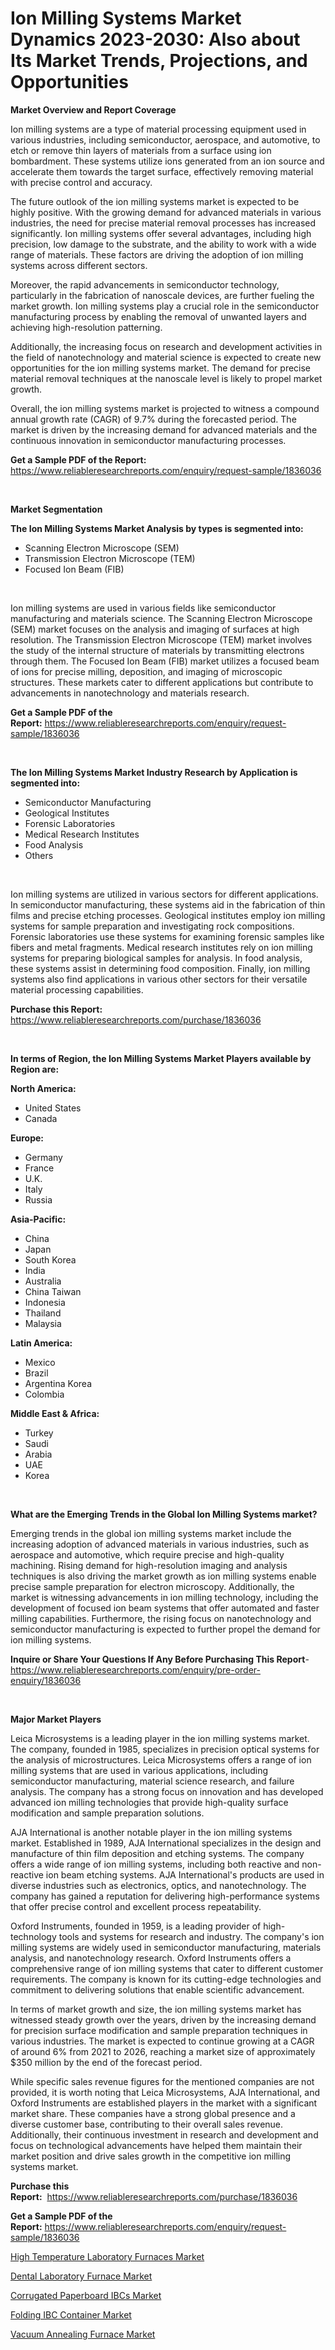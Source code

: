 <p><h1>Ion Milling Systems Market Dynamics 2023-2030: Also about Its Market Trends, Projections, and Opportunities</h1></p><p><strong>Market Overview and Report Coverage</strong></p>
<p><p>Ion milling systems are a type of material processing equipment used in various industries, including semiconductor, aerospace, and automotive, to etch or remove thin layers of materials from a surface using ion bombardment. These systems utilize ions generated from an ion source and accelerate them towards the target surface, effectively removing material with precise control and accuracy.</p><p>The future outlook of the ion milling systems market is expected to be highly positive. With the growing demand for advanced materials in various industries, the need for precise material removal processes has increased significantly. Ion milling systems offer several advantages, including high precision, low damage to the substrate, and the ability to work with a wide range of materials. These factors are driving the adoption of ion milling systems across different sectors.</p><p>Moreover, the rapid advancements in semiconductor technology, particularly in the fabrication of nanoscale devices, are further fueling the market growth. Ion milling systems play a crucial role in the semiconductor manufacturing process by enabling the removal of unwanted layers and achieving high-resolution patterning.</p><p>Additionally, the increasing focus on research and development activities in the field of nanotechnology and material science is expected to create new opportunities for the ion milling systems market. The demand for precise material removal techniques at the nanoscale level is likely to propel market growth.</p><p>Overall, the ion milling systems market is projected to witness a compound annual growth rate (CAGR) of 9.7% during the forecasted period. The market is driven by the increasing demand for advanced materials and the continuous innovation in semiconductor manufacturing processes.</p></p>
<p><strong>Get a Sample PDF of the Report:</strong> <a href="https://www.reliableresearchreports.com/enquiry/request-sample/1836036">https://www.reliableresearchreports.com/enquiry/request-sample/1836036</a></p>
<p>&nbsp;</p>
<p><strong>Market Segmentation</strong></p>
<p><strong>The Ion Milling Systems Market Analysis by types is segmented into:</strong></p>
<p><ul><li>Scanning Electron Microscope (SEM)</li><li>Transmission Electron Microscope (TEM)</li><li>Focused Ion Beam (FIB)</li></ul></p>
<p>&nbsp;</p>
<p><p>Ion milling systems are used in various fields like semiconductor manufacturing and materials science. The Scanning Electron Microscope (SEM) market focuses on the analysis and imaging of surfaces at high resolution. The Transmission Electron Microscope (TEM) market involves the study of the internal structure of materials by transmitting electrons through them. The Focused Ion Beam (FIB) market utilizes a focused beam of ions for precise milling, deposition, and imaging of microscopic structures. These markets cater to different applications but contribute to advancements in nanotechnology and materials research.</p></p>
<p><strong>Get a Sample PDF of the Report:</strong>&nbsp;<a href="https://www.reliableresearchreports.com/enquiry/request-sample/1836036">https://www.reliableresearchreports.com/enquiry/request-sample/1836036</a></p>
<p>&nbsp;</p>
<p><strong>The Ion Milling Systems Market Industry Research by Application is segmented into:</strong></p>
<p><ul><li>Semiconductor Manufacturing</li><li>Geological Institutes</li><li>Forensic Laboratories</li><li>Medical Research Institutes</li><li>Food Analysis</li><li>Others</li></ul></p>
<p>&nbsp;</p>
<p><p>Ion milling systems are utilized in various sectors for different applications. In semiconductor manufacturing, these systems aid in the fabrication of thin films and precise etching processes. Geological institutes employ ion milling systems for sample preparation and investigating rock compositions. Forensic laboratories use these systems for examining forensic samples like fibers and metal fragments. Medical research institutes rely on ion milling systems for preparing biological samples for analysis. In food analysis, these systems assist in determining food composition. Finally, ion milling systems also find applications in various other sectors for their versatile material processing capabilities.</p></p>
<p><strong>Purchase this Report:</strong>&nbsp; <a href="https://www.reliableresearchreports.com/purchase/1836036">https://www.reliableresearchreports.com/purchase/1836036</a></p>
<p>&nbsp;</p>
<p><strong>In terms of Region, the Ion Milling Systems Market Players available by Region are:</strong></p>
<p>
    <p> <strong> North America: </strong>
        <ul>
            <li>United States</li>
            <li>Canada</li>
        </ul>
        </p> 
    <p> <strong> Europe: </strong>
        <ul>
            <li>Germany</li>
            <li>France</li>
            <li>U.K.</li>
            <li>Italy</li>
            <li>Russia</li>
        </ul>
        </p> 
    <p> <strong> Asia-Pacific: </strong>
        <ul>
            <li>China</li>
            <li>Japan</li>
            <li>South Korea</li>
            <li>India</li>
            <li>Australia</li>
            <li>China Taiwan</li>
            <li>Indonesia</li>
            <li>Thailand</li>
            <li>Malaysia</li>
        </ul>
        </p> 
    <p> <strong> Latin America: </strong>
        <ul>
            <li>Mexico</li>
            <li>Brazil</li>
            <li>Argentina Korea</li>
            <li>Colombia</li>
        </ul>
        </p> 
    <p> <strong> Middle East & Africa: </strong>
        <ul>
            <li>Turkey</li>
            <li>Saudi</li>
            <li>Arabia</li>
            <li>UAE</li>
            <li>Korea</li>
        </ul>
    </p>
    </p>
<p>&nbsp;</p>
<p><strong>What are the Emerging Trends in the Global Ion Milling Systems market?</strong></p>
<p><p>Emerging trends in the global ion milling systems market include the increasing adoption of advanced materials in various industries, such as aerospace and automotive, which require precise and high-quality machining. Rising demand for high-resolution imaging and analysis techniques is also driving the market growth as ion milling systems enable precise sample preparation for electron microscopy. Additionally, the market is witnessing advancements in ion milling technology, including the development of focused ion beam systems that offer automated and faster milling capabilities. Furthermore, the rising focus on nanotechnology and semiconductor manufacturing is expected to further propel the demand for ion milling systems.</p></p>
<p><strong>Inquire or Share Your Questions If Any Before Purchasing This Report</strong>- <a href="https://www.reliableresearchreports.com/enquiry/pre-order-enquiry/1836036">https://www.reliableresearchreports.com/enquiry/pre-order-enquiry/1836036</a></p>
<p>&nbsp;</p>
<p><strong>Major Market Players</strong></p>
<p><p>Leica Microsystems is a leading player in the ion milling systems market. The company, founded in 1985, specializes in precision optical systems for the analysis of microstructures. Leica Microsystems offers a range of ion milling systems that are used in various applications, including semiconductor manufacturing, material science research, and failure analysis. The company has a strong focus on innovation and has developed advanced ion milling technologies that provide high-quality surface modification and sample preparation solutions.</p><p>AJA International is another notable player in the ion milling systems market. Established in 1989, AJA International specializes in the design and manufacture of thin film deposition and etching systems. The company offers a wide range of ion milling systems, including both reactive and non-reactive ion beam etching systems. AJA International's products are used in diverse industries such as electronics, optics, and nanotechnology. The company has gained a reputation for delivering high-performance systems that offer precise control and excellent process repeatability.</p><p>Oxford Instruments, founded in 1959, is a leading provider of high-technology tools and systems for research and industry. The company's ion milling systems are widely used in semiconductor manufacturing, materials analysis, and nanotechnology research. Oxford Instruments offers a comprehensive range of ion milling systems that cater to different customer requirements. The company is known for its cutting-edge technologies and commitment to delivering solutions that enable scientific advancement.</p><p>In terms of market growth and size, the ion milling systems market has witnessed steady growth over the years, driven by the increasing demand for precision surface modification and sample preparation techniques in various industries. The market is expected to continue growing at a CAGR of around 6% from 2021 to 2026, reaching a market size of approximately $350 million by the end of the forecast period.</p><p>While specific sales revenue figures for the mentioned companies are not provided, it is worth noting that Leica Microsystems, AJA International, and Oxford Instruments are established players in the market with a significant market share. These companies have a strong global presence and a diverse customer base, contributing to their overall sales revenue. Additionally, their continuous investment in research and development and focus on technological advancements have helped them maintain their market position and drive sales growth in the competitive ion milling systems market.</p></p>
<p><strong>Purchase this Report:</strong>&nbsp;&nbsp;<a href="https://www.reliableresearchreports.com/purchase/1836036">https://www.reliableresearchreports.com/purchase/1836036</a></p>
<p></p>
<p><strong>Get a Sample PDF of the Report:</strong>&nbsp;<a href="https://www.reliableresearchreports.com/enquiry/request-sample/1836036">https://www.reliableresearchreports.com/enquiry/request-sample/1836036</a></p>
<p><p><a href="https://www.linkedin.com/pulse/high-temperature-laboratory-furnaces-market-size-share-amp/">High Temperature Laboratory Furnaces Market</a></p><p><a href="https://www.linkedin.com/pulse/dental-laboratory-furnace-market-research-report-provides/">Dental Laboratory Furnace Market</a></p><p><a href="https://medium.com/@bretpacocha2023/corrugated-paperboard-ibcs-market-size-and-market-trends-complete-industry-overview-2023-to-2030-cd60cd05d8a3">Corrugated Paperboard IBCs Market</a></p><p><a href="https://medium.com/@chasegibson1901/folding-ibc-container-market-the-key-to-successful-business-strategy-forecast-till-2030-01673c796ba5">Folding IBC Container Market</a></p><p><a href="https://www.linkedin.com/pulse/vacuum-annealing-furnace-market-share-amp-new-trends-analysis/">Vacuum Annealing Furnace Market</a></p></p>